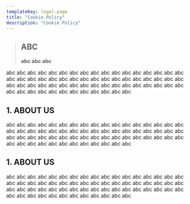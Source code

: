 ```yaml
---
templateKey: legal-page
title: "Cookie Policy"
description: "Cookie Policy"
---
```


<blockquote>
    <h2> ABC </h2>
    <p>
    <strong> abc abc abc </strong>
    </P>
</blockquote>
<p> 
    abc abc abc abc abc abc abc abc abc abc abc abc abc abc abc abc abc abc abc abc abc
    abc abc abc abc abc abc abc abc abc abc abc abc abc abc abc abc abc abc abc abc abc
    abc abc abc abc abc abc abc abc abc abc abc abc abc abc abc abc abc abc abc abc abc
</p>
<h2> 1. ABOUT US </h2>
<p> 
    abc abc abc abc abc abc abc abc abc abc abc abc abc abc abc abc abc abc abc abc abc
    abc abc abc abc abc abc abc abc abc abc abc abc abc abc abc abc abc abc abc abc abc
    abc abc abc abc abc abc abc abc abc abc abc abc abc abc abc abc abc abc abc abc abc
</p>
<h2> 1. ABOUT US </h2>
<p> 
    abc abc abc abc abc abc abc abc abc abc abc abc abc abc abc abc abc abc abc abc abc
    abc abc abc abc abc abc abc abc abc abc abc abc abc abc abc abc abc abc abc abc abc
    abc abc abc abc abc abc abc abc abc abc abc abc abc abc abc abc abc abc abc abc abc
</p>
